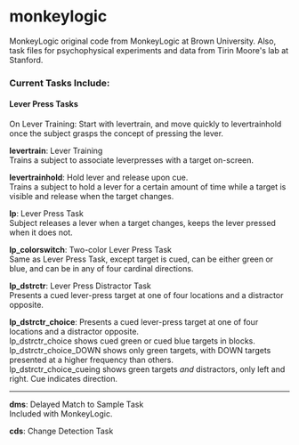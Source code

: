 monkeylogic
===========

MonkeyLogic original code from MonkeyLogic at Brown University. Also, task files for psychophysical experiments and data from Tirin Moore's lab at Stanford.

### Current Tasks Include:


#### Lever Press Tasks

On Lever Training: Start with levertrain, and move quickly to levertrainhold once the subject grasps the concept of pressing the lever. 

**levertrain**: Lever Training  
Trains a subject to associate leverpresses with a target on-screen.

**levertrainhold**: Hold lever and release upon cue.  
Trains a subject to hold a lever for a certain amount of time while a target is visible  and release when the target changes.

**lp**: Lever Press Task  
Subject releases a lever when a target changes, keeps the lever pressed when it does not.

**lp_colorswitch**: Two-color Lever Press Task  
Same as Lever Press Task, except target is cued, can be either green or blue, and can be in any of four cardinal directions.

**lp_dstrctr**: Lever Press Distractor Task  
Presents a cued lever-press target at one of four locations and a distractor opposite.

**lp_dstrctr_choice**: Presents a cued lever-press target at one of four locations and a distractor opposite.  
lp_dstrctr_choice shows cued green or cued blue targets in blocks.  
lp_dstrctr_choice_DOWN shows only green targets, with DOWN targets presented at a higher frequency than others.  
lp_dstrctr_choice_cueing shows green targets *and* distractors, only left and right. Cue indicates direction.  

-------------------------------------------

**dms**: Delayed Match to Sample Task  
Included with MonkeyLogic.

**cds**: Change Detection Task  



